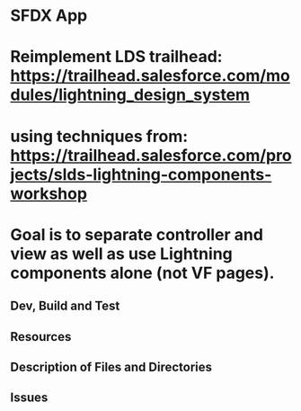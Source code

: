 # SFDX  App

# Reimplement LDS trailhead: https://trailhead.salesforce.com/modules/lightning_design_system
# using techniques from: https://trailhead.salesforce.com/projects/slds-lightning-components-workshop
# Goal is to separate controller and view as well as use Lightning components alone (not VF pages).

## Dev, Build and Test


## Resources


## Description of Files and Directories


## Issues


